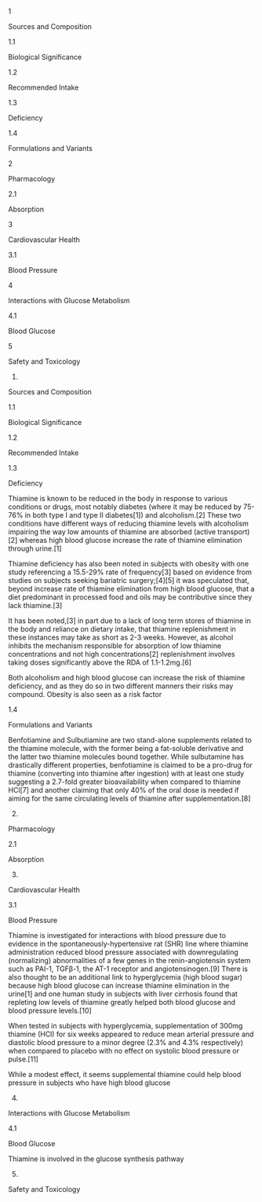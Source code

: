 1

Sources and Composition

1.1

Biological Significance

1.2

Recommended Intake

1.3

Deficiency

1.4

Formulations and Variants

2

Pharmacology

2.1

Absorption

3

Cardiovascular Health

3.1

Blood Pressure

4

Interactions with Glucose Metabolism

4.1

Blood Glucose

5

Safety and Toxicology

1.

Sources and Composition

1.1

Biological Significance

1.2

Recommended Intake

1.3

Deficiency

Thiamine is known to be reduced in the body in response to various conditions or drugs, most notably diabetes (where it may be reduced by 75-76% in both type I and type II diabetes[1]) and alcoholism.[2] These two conditions have different ways of reducing thiamine levels with alcoholism impairing the way low amounts of thiamine are absorbed (active transport)[2] whereas high blood glucose increase the rate of thiamine elimination through urine.[1]

Thiamine deficiency has also been noted in subjects with obesity with one study referencing a 15.5-29% rate of frequency[3] based on evidence from studies on subjects seeking bariatric surgery;[4][5] it was speculated that, beyond increase rate of thiamine elimination from high blood glucose, that a diet predominant in processed food and oils may be contributive since they lack thiamine.[3]

It has been noted,[3] in part due to a lack of long term stores of thiamine in the body and reliance on dietary intake, that thiamine replenishment in these instances may take as short as 2-3 weeks. However, as alcohol inhibits the mechanism responsible for absorption of low thiamine concentrations and not high concentrations[2] replenishment involves taking doses significantly above the RDA of 1.1-1.2mg.[6]


Both alcoholism and high blood glucose can increase the risk of thiamine deficiency, and as they do so in two different manners their risks may compound. Obesity is also seen as a risk factor


1.4

Formulations and Variants

Benfotiamine and Sulbutiamine are two stand-alone supplements related to the thiamine molecule, with the former being a fat-soluble derivative and the latter two thiamine molecules bound together. While sulbutamine has drastically different properties, benfotiamine is claimed to be a pro-drug for thiamine (converting into thiamine after ingestion) with at least one study suggesting a 2.7-fold greater bioavailability when compared to thiamine HCl[7] and another claiming that only 40% of the oral dose is needed if aiming for the same circulating levels of thiamine after supplementation.[8]

2.

Pharmacology

2.1

Absorption

3.

Cardiovascular Health

3.1

Blood Pressure

Thiamine is investigated for interactions with blood pressure due to evidence in the spontaneously-hypertensive rat (SHR) line where thiamine administration reduced blood pressure associated with downregulating (normalizing) abnormalities of a few genes in the renin-angiotensin system such as PAI-1, TGFβ-1, the AT-1 receptor and angiotensinogen.[9] There is also thought to be an additional link to hyperglycemia (high blood sugar) because high blood glucose can increase thiamine elimination in the urine[1] and one human study in subjects with liver cirrhosis found that repleting low levels of thiamine greatly helped both blood glucose and blood pressure levels.[10]

When tested in subjects with hyperglycemia, supplementation of 300mg thiamine (HCl) for six weeks appeared to reduce mean arterial pressure and diastolic blood pressure to a minor degree (2.3% and 4.3% respectively) when compared to placebo with no effect on systolic blood pressure or pulse.[11]


While a modest effect, it seems supplemental thiamine could help blood pressure in subjects who have high blood glucose


4.

Interactions with Glucose Metabolism

4.1

Blood Glucose

Thiamine is involved in the glucose synthesis pathway

5.

Safety and Toxicology

